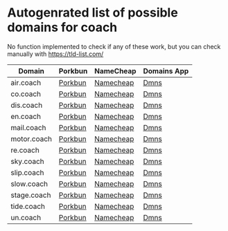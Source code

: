 # Autogenrated list of possible domains for coach

No function implemented to check if any of these work, but you can check manually with https://tld-list.com/

| Domain | Porkbun | NameCheap | Domains App |
|---|---|---|---|
| air.coach | [Porkbun](https://porkbun.com/checkout/search?prb=e814663da1&tlds=&idnLanguage=&search=search&q=air.coach) | [Namecheap](https://www.namecheap.com/domains/registration/results/?domain=air.coach) | [Dmns](https://dmns.app/domains?q=air.coach) |
| co.coach | [Porkbun](https://porkbun.com/checkout/search?prb=e814663da1&tlds=&idnLanguage=&search=search&q=co.coach) | [Namecheap](https://www.namecheap.com/domains/registration/results/?domain=co.coach) | [Dmns](https://dmns.app/domains?q=co.coach) |
| dis.coach | [Porkbun](https://porkbun.com/checkout/search?prb=e814663da1&tlds=&idnLanguage=&search=search&q=dis.coach) | [Namecheap](https://www.namecheap.com/domains/registration/results/?domain=dis.coach) | [Dmns](https://dmns.app/domains?q=dis.coach) |
| en.coach | [Porkbun](https://porkbun.com/checkout/search?prb=e814663da1&tlds=&idnLanguage=&search=search&q=en.coach) | [Namecheap](https://www.namecheap.com/domains/registration/results/?domain=en.coach) | [Dmns](https://dmns.app/domains?q=en.coach) |
| mail.coach | [Porkbun](https://porkbun.com/checkout/search?prb=e814663da1&tlds=&idnLanguage=&search=search&q=mail.coach) | [Namecheap](https://www.namecheap.com/domains/registration/results/?domain=mail.coach) | [Dmns](https://dmns.app/domains?q=mail.coach) |
| motor.coach | [Porkbun](https://porkbun.com/checkout/search?prb=e814663da1&tlds=&idnLanguage=&search=search&q=motor.coach) | [Namecheap](https://www.namecheap.com/domains/registration/results/?domain=motor.coach) | [Dmns](https://dmns.app/domains?q=motor.coach) |
| re.coach | [Porkbun](https://porkbun.com/checkout/search?prb=e814663da1&tlds=&idnLanguage=&search=search&q=re.coach) | [Namecheap](https://www.namecheap.com/domains/registration/results/?domain=re.coach) | [Dmns](https://dmns.app/domains?q=re.coach) |
| sky.coach | [Porkbun](https://porkbun.com/checkout/search?prb=e814663da1&tlds=&idnLanguage=&search=search&q=sky.coach) | [Namecheap](https://www.namecheap.com/domains/registration/results/?domain=sky.coach) | [Dmns](https://dmns.app/domains?q=sky.coach) |
| slip.coach | [Porkbun](https://porkbun.com/checkout/search?prb=e814663da1&tlds=&idnLanguage=&search=search&q=slip.coach) | [Namecheap](https://www.namecheap.com/domains/registration/results/?domain=slip.coach) | [Dmns](https://dmns.app/domains?q=slip.coach) |
| slow.coach | [Porkbun](https://porkbun.com/checkout/search?prb=e814663da1&tlds=&idnLanguage=&search=search&q=slow.coach) | [Namecheap](https://www.namecheap.com/domains/registration/results/?domain=slow.coach) | [Dmns](https://dmns.app/domains?q=slow.coach) |
| stage.coach | [Porkbun](https://porkbun.com/checkout/search?prb=e814663da1&tlds=&idnLanguage=&search=search&q=stage.coach) | [Namecheap](https://www.namecheap.com/domains/registration/results/?domain=stage.coach) | [Dmns](https://dmns.app/domains?q=stage.coach) |
| tide.coach | [Porkbun](https://porkbun.com/checkout/search?prb=e814663da1&tlds=&idnLanguage=&search=search&q=tide.coach) | [Namecheap](https://www.namecheap.com/domains/registration/results/?domain=tide.coach) | [Dmns](https://dmns.app/domains?q=tide.coach) |
| un.coach | [Porkbun](https://porkbun.com/checkout/search?prb=e814663da1&tlds=&idnLanguage=&search=search&q=un.coach) | [Namecheap](https://www.namecheap.com/domains/registration/results/?domain=un.coach) | [Dmns](https://dmns.app/domains?q=un.coach) |
